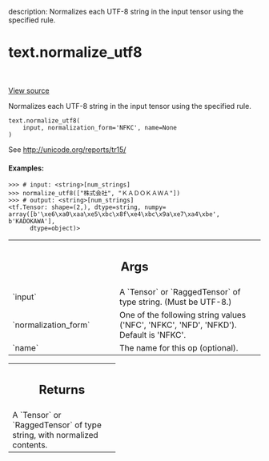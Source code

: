 description: Normalizes each UTF-8 string in the input tensor using the
specified rule.

<div itemscope itemtype="http://developers.google.com/ReferenceObject">
<meta itemprop="name" content="text.normalize_utf8" />
<meta itemprop="path" content="Stable" />
</div>

# text.normalize_utf8

<!-- Insert buttons and diff -->

<table class="tfo-notebook-buttons tfo-api nocontent" align="left">

</table>

<a target="_blank" href="https://github.com/tensorflow/text/tree/master/tensorflow_text/python/ops/normalize_ops.py">View
source</a>

Normalizes each UTF-8 string in the input tensor using the specified rule.

<pre class="devsite-click-to-copy prettyprint lang-py tfo-signature-link">
<code>text.normalize_utf8(
    input, normalization_form=&#x27;NFKC&#x27;, name=None
)
</code></pre>

<!-- Placeholder for "Used in" -->

See http://unicode.org/reports/tr15/

#### Examples:

```
>>> # input: <string>[num_strings]
>>> normalize_utf8(["株式会社", "ＫＡＤＯＫＡＷＡ"])
>>> # output: <string>[num_strings]
<tf.Tensor: shape=(2,), dtype=string, numpy=
array([b'\xe6\xa0\xaa\xe5\xbc\x8f\xe4\xbc\x9a\xe7\xa4\xbe', b'KADOKAWA'],
      dtype=object)>
```

<!-- Tabular view -->
 <table class="responsive fixed orange">
<colgroup><col width="214px"><col></colgroup>
<tr><th colspan="2"><h2 class="add-link">Args</h2></th></tr>

<tr>
<td>
`input`
</td>
<td>
A `Tensor` or `RaggedTensor` of type string. (Must be UTF-8.)
</td>
</tr><tr>
<td>
`normalization_form`
</td>
<td>
One of the following string values ('NFC', 'NFKC',
'NFD', 'NFKD'). Default is 'NFKC'.
</td>
</tr><tr>
<td>
`name`
</td>
<td>
The name for this op (optional).
</td>
</tr>
</table>

<!-- Tabular view -->
 <table class="responsive fixed orange">
<colgroup><col width="214px"><col></colgroup>
<tr><th colspan="2"><h2 class="add-link">Returns</h2></th></tr>
<tr class="alt">
<td colspan="2">
A `Tensor` or `RaggedTensor` of type string, with normalized contents.
</td>
</tr>

</table>

